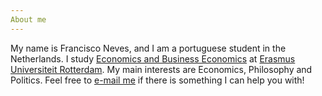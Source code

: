 ```yaml
---
About me
---
```


My name is Francisco Neves, and I am a portuguese student in the Netherlands. I study [Economics and Business Economics](https://www.google.com/search?client=firefox-b-d&q=ibeb+economics) at [Erasmus Universiteit Rotterdam](https://www.eur.nl/en). My main interests are Economics, Philosophy and Politics. Feel free to [e-mail me](mailto:598499fd@eur.nl) if there is something I can help you with!
